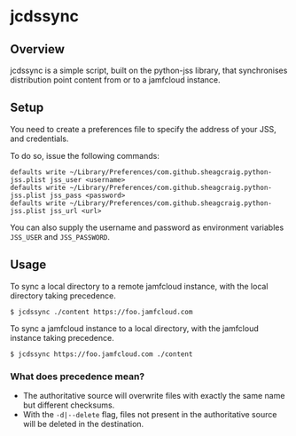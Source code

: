 # jcdssync #

## Overview ##

jcdssync is a simple script, built on the python-jss library, that synchronises distribution point content from or to a
jamfcloud instance.

## Setup ##

You need to create a preferences file to specify the address of your JSS, and credentials.

To do so, issue the following commands:

	defaults write ~/Library/Preferences/com.github.sheagcraig.python-jss.plist jss_user <username>
	defaults write ~/Library/Preferences/com.github.sheagcraig.python-jss.plist jss_pass <password>
	defaults write ~/Library/Preferences/com.github.sheagcraig.python-jss.plist jss_url <url>

You can also supply the username and password as environment variables `JSS_USER` and `JSS_PASSWORD`.

## Usage ##

To sync a local directory to a remote jamfcloud instance, with the local directory taking precedence.

	$ jcdssync ./content https://foo.jamfcloud.com
	
To sync a jamfcloud instance to a local directory, with the jamfcloud instance taking precedence.

	$ jcdssync https://foo.jamfcloud.com ./content
	
### What does precedence mean? ###

- The authoritative source will overwrite files with exactly the same name but different checksums.
- With the `-d|--delete` flag, files not present in the authoritative source will be deleted in the destination.
